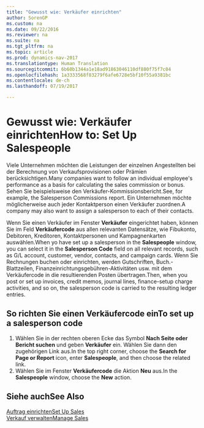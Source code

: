 ```yaml
---
title: "Gewusst wie: Verkäufer einrichten"
author: SorenGP
ms.custom: na
ms.date: 09/22/2016
ms.reviewer: na
ms.suite: na
ms.tgt_pltfrm: na
ms.topic: article
ms.prod: dynamics-nav-2017
ms.translationtype: Human Translation
ms.sourcegitcommit: 6b60b1344a1e18ad91863046110df880f75f7c04
ms.openlocfilehash: 1a3333568f83279f6afe6728e5bf10f55a9381bc
ms.contentlocale: de-ch
ms.lasthandoff: 07/19/2017

---
```


# <a name="how-to-set-up-salespeople"></a><span data-ttu-id="6c55f-102">Gewusst wie: Verkäufer einrichten</span><span class="sxs-lookup"><span data-stu-id="6c55f-102">How to: Set Up Salespeople</span></span>
<span data-ttu-id="6c55f-103">Viele Unternehmen möchten die Leistungen der einzelnen Angestellten bei der Berechnung von Verkaufsprovisionen oder Prämien berücksichtigen.</span><span class="sxs-lookup"><span data-stu-id="6c55f-103">Many companies want to follow an individual employee's performance as a basis for calculating the sales commission or bonus.</span></span> <span data-ttu-id="6c55f-104">Sehen Sie beispielsweise den Verkäufer-Kommissionsbericht.</span><span class="sxs-lookup"><span data-stu-id="6c55f-104">See, for example, the Salesperson Commissions report.</span></span> <span data-ttu-id="6c55f-105">Ein Unternehmen möchte möglicherweise auch jeder Kontaktperson einen Verkäufer zuordnen.</span><span class="sxs-lookup"><span data-stu-id="6c55f-105">A company may also want to assign a salesperson to each of their contacts.</span></span>

<span data-ttu-id="6c55f-106">Wenn Sie einen Verkäufer im Fenster **Verkäufer** eingerichtet haben, können Sie im Feld **Verkäufercode** aus allen relevanten Datensätze, wie Fibukonto, Debitoren, Kreditoren, Kontaktpersonen und Kampagnenkarten auswählen.</span><span class="sxs-lookup"><span data-stu-id="6c55f-106">When yo have set up a salesperson in the **Salespeople** window, you can select it in the **Salesperson Code** field on all relevant records, such as G/L account, customer, vendor, contacts, and campaign cards.</span></span> <span data-ttu-id="6c55f-107">Wenn Sie Rechnungen buchen oder einrichten, werden Gutschriften, Buch.-Blattzeilen, Finanzeinrichtungsgebühren-Aktivitäten usw. mit dem Verkäufercode in die resultierenden Posten übertragen.</span><span class="sxs-lookup"><span data-stu-id="6c55f-107">Then, when you post or set up invoices, credit memos, journal lines, finance-setup charge activities, and so on, the salesperson code is carried to the resulting ledger entries.</span></span>

## <a name="to-set-up-a-salesperson-code"></a><span data-ttu-id="6c55f-108">So richten Sie einen Verkäufercode ein</span><span class="sxs-lookup"><span data-stu-id="6c55f-108">To set up a salesperson code</span></span>
1. <span data-ttu-id="6c55f-109">Wählen Sie in der rechten oberen Ecke das Symbol **Nach Seite oder Bericht suchen** und geben **Verkäufer** ein. Wählen Sie dann den zugehörigen Link aus.</span><span class="sxs-lookup"><span data-stu-id="6c55f-109">In the top right corner, choose the **Search for Page or Report** icon, enter **Salespeople**, and then choose the related link.</span></span>
2. <span data-ttu-id="6c55f-110">Wählen Sie im Fenster **Verkäufercode** die Aktion **Neu** aus.</span><span class="sxs-lookup"><span data-stu-id="6c55f-110">In the **Salespeople** window, choose the **New** action.</span></span>

## <a name="see-also"></a><span data-ttu-id="6c55f-111">Siehe auch</span><span class="sxs-lookup"><span data-stu-id="6c55f-111">See Also</span></span>  
[<span data-ttu-id="6c55f-112">Auftrag einrichten</span><span class="sxs-lookup"><span data-stu-id="6c55f-112">Set Up Sales</span></span>](sales-setup-sales.md)  
[<span data-ttu-id="6c55f-113">Verkauf verwalten</span><span class="sxs-lookup"><span data-stu-id="6c55f-113">Manage Sales</span></span>](sales-manage-sales.md)

